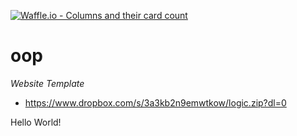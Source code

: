 [![Waffle.io - Columns and their card count](https://badge.waffle.io/magiicarp/oop.png?columns=all)](https://waffle.io/magiicarp/oop?utm_source=badge)
# oop

*Website Template*
  - https://www.dropbox.com/s/3a3kb2n9emwtkow/logic.zip?dl=0

Hello World!
